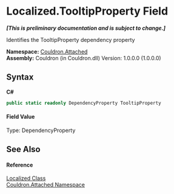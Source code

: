 # Localized.TooltipProperty Field
 _**\[This is preliminary documentation and is subject to change.\]**_

Identifies the TooltipProperty&nbsp;dependency property

**Namespace:**&nbsp;<a href="N_Couldron_Attached">Couldron.Attached</a><br />**Assembly:**&nbsp;Couldron (in Couldron.dll) Version: 1.0.0.0 (1.0.0.0)

## Syntax

**C#**<br />
``` C#
public static readonly DependencyProperty TooltipProperty
```


#### Field Value
Type: DependencyProperty

## See Also


#### Reference
<a href="T_Couldron_Attached_Localized">Localized Class</a><br /><a href="N_Couldron_Attached">Couldron.Attached Namespace</a><br />